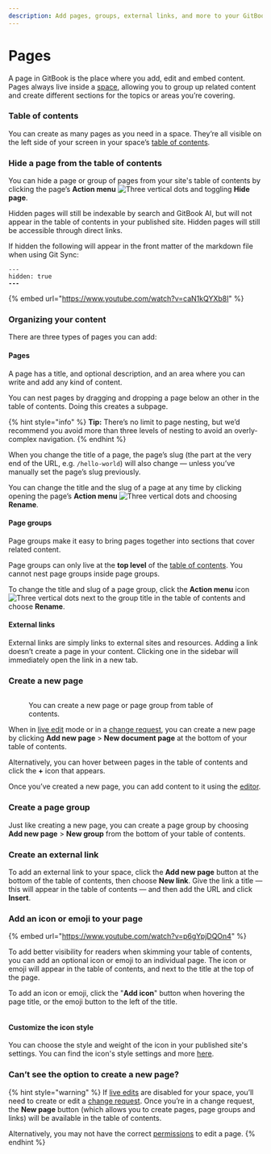 ```yaml
---
description: Add pages, groups, external links, and more to your GitBook spaces
---
```


# Pages

A page in GitBook is the place where you add, edit and embed content. Pages always live inside a [space](what-is-a-space.md), allowing you to group up related content and create different sections for the topics or areas you’re covering.

### Table of contents

You can create as many pages as you need in a space. They’re all visible on the left side of your screen in your space’s [table of contents](../navigation.md#table-of-contents).

### Hide a page from the table of contents

You can hide a page or group of pages from your site's table of contents by clicking the page’s **Action menu** <img src="../../../.gitbook/assets/Actions menu.png" alt="Three vertical dots" data-size="line"> and toggling **Hide page**.

Hidden pages will still be indexable by search and GitBook AI, but will not appear in the table of contents in your published site. Hidden pages will still be accessible through direct links.

If hidden the following will appear in the front matter of the markdown file when using Git Sync:

<pre class="language-markdown"><code class="lang-markdown">---
hidden: true
<strong>---
</strong></code></pre>

{% embed url="https://www.youtube.com/watch?v=caN1kQYXb8I" %}

### Organizing your content

There are three types of pages you can add:

#### Pages

A page has a title, and optional description, and an area where you can write and add any kind of content.‌

You can nest pages by dragging and dropping a page below an other in the table of contents. Doing this creates a subpage.

{% hint style="info" %}
**Tip:** There’s no limit to page nesting, but we’d recommend you avoid more than three levels of nesting to avoid an overly-complex navigation.
{% endhint %}

When you change the title of a page, the page’s slug (the part at the very end of the URL, e.g. `/hello-world`) will also change — unless you’ve manually set the page’s slug previously.

You can change the title and the slug of a page at any time by clicking opening the page’s **Action menu** <img src="../../../.gitbook/assets/Actions menu.png" alt="Three vertical dots" data-size="line"> and choosing **Rename**.

#### Page groups

Page groups make it easy to bring pages together into sections that cover related content.

Page groups can only live at the **top level** of the [table of contents](../navigation.md#table-of-contents). You cannot nest page groups inside page groups.

To change the title and slug of a page group, click the **Action menu** icon <img src="../../../.gitbook/assets/Actions menu.png" alt="Three vertical dots" data-size="line"> next to the group title in the table of contents and choose **Rename**.

#### External links

External links are simply links to external sites and resources. Adding a link doesn’t create a page in your content. Clicking one in the sidebar will immediately open the link in a new tab.

### Create a new page

<figure><img src="../../../.gitbook/assets/editor-new-page.png" alt=""><figcaption><p>You can create a new page or page group from table of contents.</p></figcaption></figure>

When in [live edit](../../../editing-content/live-edits.md) mode or in a [change request](../../../collaboration/change-requests.md), you can create a new page by clicking **Add new page** > **New document page** at the bottom of your table of contents.

Alternatively, you can hover between pages in the table of contents and click the **+** icon that appears.

Once you’ve created a new page, you can add content to it using the [editor](../).

### Create a page group

Just like creating a new page, you can create a page group by choosing **Add new page** > **New group** from the bottom of your table of contents.

### Create an external link <a href="#external-links" id="external-links"></a>

To add an external link to your space, click the **Add new page** button at the bottom of the table of contents, then choose **New link**. Give the link a title — this will appear in the table of contents — and then add the URL and click **Insert**.

### Add an icon or emoji to your page

{% embed url="https://www.youtube.com/watch?v=p6gYpjDQOn4" %}

To add better visibility for readers when skimming your table of contents, you can add an optional icon or emoji to an individual page. The icon or emoji will appear in the table of contents, and next to the title at the top of the page.

To add an icon or emoji, click the "**Add icon**" button when hovering the page title, or the emoji button to the left of the title.

<figure><img src="../../../.gitbook/assets/add-page-emoji-icon.png" alt=""><figcaption></figcaption></figure>

#### Customize the icon style

You can choose the style and weight of the icon in your published site's settings. You can find the icon's style settings and more [here](../../../published-documentation/customization/space-customization.md#styling).

### Can’t see the option to create a new page?

{% hint style="warning" %}
If [live edits](../../../editing-content/live-edits.md) are disabled for your space, you’ll need to create or edit a [change request](../../../collaboration/change-requests.md). Once you’re in a change request, the **New page** button (which allows you to create pages, page groups and links) will be available in the table of contents.

Alternatively, you may not have the correct [permissions](../../../account-management/member-management/permissions-and-inheritance.md) to edit a page.
{% endhint %}
